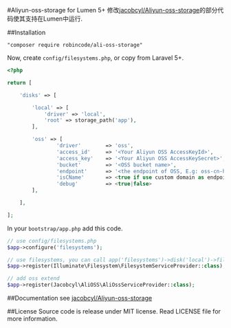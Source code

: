 #Aliyun-oss-storage for Lumen 5+
修改[jacobcyl/Aliyun-oss-storage](https://github.com/jacobcyl/Aliyun-oss-storage)的部分代码使其支持在Lumen中运行.

##Installation

    "composer require robincode/ali-oss-storage"
    
Now, create `config/filesystems.php`, or copy from Laravel 5+.
```php
<?php

return [

    'disks' => [

        'local' => [
            'driver' => 'local',
            'root' => storage_path('app'),
        ],

        'oss' => [
                'driver'        => 'oss',
                'access_id'     => '<Your Aliyun OSS AccessKeyId>',
                'access_key'    => '<Your Aliyun OSS AccessKeySecret>',
                'bucket'        => '<OSS bucket name>',
                'endpoint'      => '<the endpoint of OSS, E.g: oss-cn-hangzhou.aliyuncs.com> OR your custom domain, E.g:img.abc.com',
                'isCName'       => <true if use custom domain as endpoint or false>,
                'debug'         => <true|false>
        ],

    ],

];

```

In your `bootstrap/app.php` add this code.
```php
// use config/filesystems.php
$app->configure('filesystems');

// use filesystems, you can call app('filesystems')->disk('local')->files('/'); read files
$app->register(Illuminate\Filesystem\FilesystemServiceProvider::class);

// add oss extend
$app->register(Jacobcyl\AliOSS\AliOssServiceProvider::class);
```


##Documentation
see [jacobcyl/Aliyun-oss-storage](https://github.com/jacobcyl/Aliyun-oss-storage)

##License
Source code is release under MIT license. Read LICENSE file for more information.
